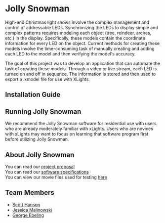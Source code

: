 # Jolly Snowman

<!---Project description (~1 paragraph)-->
High-end Christmas light shows involve the complex management and control of addressable LEDs. Synchronizing the LEDs to display simple and complex patterns requires modeling each object (tree, reindeer, arches, etc.) in the display. Specifically, these models contain the coordinate information for every LED on the object. Current methods for creating these models involve the time-consuming task of manually creating and adding each LED to the model and then verifying the model's accuracy.

The goal of this project was to develop an application that can automate the task of creating these models. Through a video or live stream, each LED is turned on and off in sequence. The information is stored and then used to export a .xmodel file for use with XLights.

## Installation Guide

## Running Jolly Snowman

We recommend the Jolly Snowman software for residential use with users who are already moderately familiar with xLights. Users who are novices with xLights may want to focus on learning that software program first before utilizing Jolly Snowman. 

## About Jolly Snowman

You can read our [project proposal](docs/proposal.md) <br>
You can read our [software specifications](docs/software_requirements_specification_final.md) <br>
You can view our movie files used for testing [here](artifacts/) <br>

## Team Members

* [Scott Hanson](https://computergeek1507.github.io/) 
* [Jessica Malinowski](https://j-malino.github.io/) 
* [George Ebeling](https://ebelinggweiv.github.io/CIS641-HW2-Ebeling/) 


